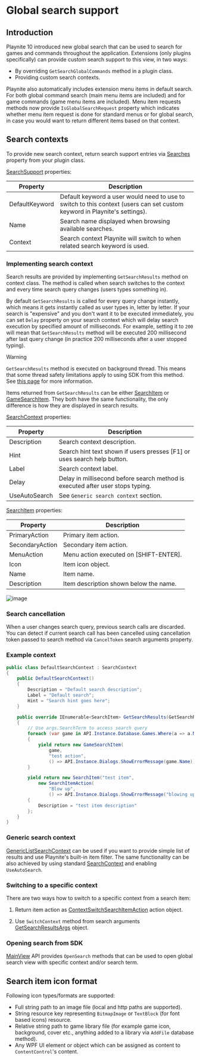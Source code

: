 Global search support
=====================

Introduction
---------------------

Playnite 10 introduced new global search that can be used to search for games and commands throughout the application. Extensions (only plugins specifically) can provide custom search support to this view, in two ways:

- By overriding `GetSearchGlobalCommands` method in a plugin class.
- Providing custom search contexts.

Playnite also automatically includes extension menu items in default search. For both global command search (main menu items are included) and for game commands (game menu items are included). Menu item requests methods now provide `IsGlobalSearchRequest` property which indicates whether menu item request is done for standard menus or for global search, in case you would want to return different items based on that context.

Search contexts
---------------------

To provide new search context, return search support entries via [Searches](xref:Playnite.SDK.Plugins.Plugin.Searches) property from your plugin class.

[SearchSupport](xref:Playnite.SDK.Plugins.SearchSupport) properties:

| Property | Description |
| --- | --- |
| DefaultKeyword | Default keyword a user would need to use to switch to this context (users can set custom keyword in Playnite's settings). |
| Name | Search name displayed when browsing available searches. |
| Context| Search context Playnite will switch to when related search keyword is used. |

### Implementing search context

Search results are provided by implementing `GetSearchResults` method on context class. The method is called when search switches to the context and every time search query changes (users types something in).

By default `GetSearchResults` is called for every query change instantly, which means it gets instantly called as user types in, letter by letter. If your search is "expensive" and you don't want it to be executed immediately, you can set `Delay` property on your search context which will delay search execution by specified amount of milliseconds. For example, setting it to `200` will mean that `GetSearchResults` method will be executed 200 millisecond after last query change (in practice 200 milliseconds after a user stopped typing).

> [!WARNING]
> `GetSearchResults` method is executed on background thread. This means that some thread safety limitations apply to using SDK from this method. See [this page](plugins.md#accessing-playnite-api) for more information.

Items returned from `GetSearchResults` can be either [SearchItem](xref:Playnite.SDK.Plugins.SearchItem) or [GameSearchItem](xref:Playnite.SDK.Plugins.GameSearchItem). They both have the same functionality, the only difference is how they are displayed in search results.

[SearchContext](xref:Playnite.SDK.Plugins.SearchContext) properties:

| Property | Description |
| --- | --- |
| Description | Search context description. |
| Hint | Search hint text shown if users presses [F1] or uses search help button. |
| Label | Search context label. |
| Delay | Delay in millisecond before search method is executed after user stops typing. |
| UseAutoSearch | See `Generic search context` section. |

[SearchItem](xref:Playnite.SDK.Plugins.SearchItem) properties:

| Property | Description |
| --- | --- |
| PrimaryAction | Primary item action. |
| SecondaryAction | Secondary item action. |
| MenuAction | Menu action executed on [SHIFT-ENTER]. |
| Icon | Item icon object. |
| Name | Item name. |
| Description | Item description shown below the name. |

![image](images/search_final.png)

### Search cancellation

When a user changes search query, previous search calls are discarded. You can detect if current search call has been cancelled using cancellation token passed to search method via `CancelToken` search arguments property.

### Example context

```csharp
public class DefaultSearchContext : SearchContext
{
    public DefaultSearchContext()
    {
        Description = "Default search description";
        Label = "Default search";
        Hint = "Search hint goes here";
    }

    public override IEnumerable<SearchItem> GetSearchResults(GetSearchResultsArgs args)
    {        
        // Use args.SearchTerm to access search query
        foreach (var game in API.Instance.Database.Games.Where(a => a.Name.Contains(args.SearchTerm)))        
        {
            yield return new GameSearchItem(
                game,
                "test action",
                () => API.Instance.Dialogs.ShowErrorMessage(game.Name));
        }

        yield return new SearchItem("test item",
            new SearchItemAction(
                "Blow up",
                () => API.Instance.Dialogs.ShowErrorMessage("blowing up")))
        {
            Description = "test item description"
        };
    }
}
```

### Generic search context

[GenericListSearchContext](xref:Playnite.SDK.Plugins.GenericListSearchContext) can be used if you want to provide simple list of results and use Playnite's built-in item filter. The same functionality can be also achieved by using standard [SearchContext](xref:Playnite.SDK.Plugins.SearchContext) and enabling `UseAutoSearch`. 

### Switching to a specific context

There are two ways how to switch to a specific context from a search item:

1) Return item action as [ContextSwitchSearchItemAction](xref:Playnite.SDK.Plugins.GenericListSearchContext) action object.

2) Use `SwitchContext` method from search arguments [GetSearchResultsArgs](xref:Playnite.SDK.Plugins.GetSearchResultsArgs) object.


### Opening search from SDK

[MainView](xref:Playnite.SDK.IPlayniteAPI.MainView) API provides `OpenSearch` methods that can be used to open global search view with specific context and/or search term.

Search item icon format
---------------------

Following icon types/formats are supported:

- Full string path to an image file (local and http paths are supported).
- String resource key representing `BitmapImage` or `TextBlock` (for font based icons) resource.
- Relative string path to game library file (for example game icon, background, cover etc., anything added to a library via `AddFile` database method).
- Any WPF UI element or object which can be assigned as content to `ContentControl`'s content.